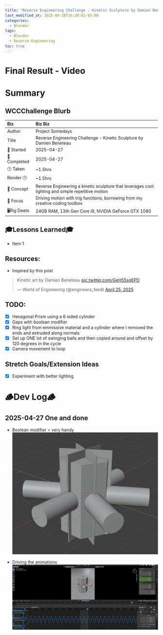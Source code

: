 ```yaml
---
title: "Reverse Engineering Challenge - Kinetic Sculpture by Damien Beneteau V2"
last_modified_at: 2025-04-28T16:20:02-05:00
categories:
  - Blender
tags:
  - Blender
  - Reverse-Engineering
toc: true
---
```


# Final Result - Video
<!-- [![Watch the video](https://img.youtube.com/vi/4eS8dGd9_TI/maxresdefault.jpg)](https://youtu.be/4eS8dGd9_TI) -->

# Summary
## WCCChallenge Blurb

| Biz             | Biz Biz                               |
|:--------           | :---------                                |
| Author          | Project Somedays                      |
| Title           | Reverse Engineering Challenge - Kinetic Sculpture by Damien Beneteau |
| 📅 Started      | 2025-04-27        |
| 📅 Completed    | 2025-04-27        |
| 🕒 Taken        | ~1.5hrs                                  |
| Render 🕒       | ~1.5hrs             |
| 🤯 Concept      | Reverse Engineering a kinetic sculpture that leverages cool lighting and simple repetitive motion        |
| 🔎 Focus        | Driving motion with trig functions, borrowing from my creative coding toolbox      |
| 🖥️Rig Deets     | 24GB RAM, 13th Gen Core i9, NVIDIA GeForce GTX 1080 |

## 🎓Lessons Learned🎓
- Item 1

## Resources:
- Inspired by this post

<blockquote class="twitter-tweet" data-media-max-width="560"><p lang="en" dir="ltr">Kinetic art by Damien Beneteau <a href="https://t.co/GeH55sqEPD">pic.twitter.com/GeH55sqEPD</a></p>&mdash; World of Engineering (@engineers_feed) <a href="https://twitter.com/engineers_feed/status/1915747003117535378?ref_src=twsrc%5Etfw">April 25, 2025</a></blockquote> <script async src="https://platform.twitter.com/widgets.js" charset="utf-8"></script>

## TODO:
- [x] Hexagonal Prism using a 6 sided cylinder
- [x] Gaps with boolean modifier
- [x] Ring light from emmissive material and a cylinder where I removed the ends and extruded along normals
- [x] Set up ONE lot of swinging balls and then copied around and offset by 120 degrees in the cycle
- [x] Camera movement to loop

## Stretch Goals/Extension Ideas
- [x] Experiment with better lighting

# 🪵Dev Log🪵

## 2025-04-27 One and done
- Boolean modifier = very handy
![Cool thing](/assets/images/2025-04-27_Cutaways.png "Perfect for this very geometrical application")

- Driving the animations
![Animation settings](/assets/images/2025-04-27_CosineMotion.png "Note to self: Blender = degrees, not radians")